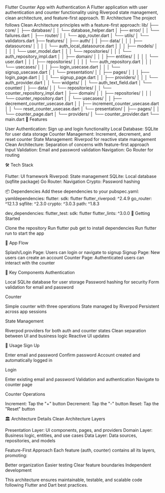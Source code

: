 Flutter Counter App with Authentication
A Flutter application with user authentication and counter functionality using Riverpod state management, clean architecture, and feature-first approach.
🏗️ Architecture
The project follows Clean Architecture principles with a feature-first approach:
lib/
├── core/
│   ├── database/
│   │   └── database_helper.dart
│   ├── error/
│   │   └── failures.dart
│   ├── router/
│   │   └── app_router.dart
│   └── utils/
│       └── validators.dart
├── features/
│   ├── auth/
│   │   ├── data/
│   │   │   ├── datasources/
│   │   │   │   └── auth_local_datasource.dart
│   │   │   ├── models/
│   │   │   │   └── user_model.dart
│   │   │   └── repositories/
│   │   │       └── auth_repository_impl.dart
│   │   ├── domain/
│   │   │   ├── entities/
│   │   │   │   └── user.dart
│   │   │   ├── repositories/
│   │   │   │   └── auth_repository.dart
│   │   │   └── usecases/
│   │   │       ├── login_usecase.dart
│   │   │       └── signup_usecase.dart
│   │   └── presentation/
│   │       ├── pages/
│   │       │   ├── login_page.dart
│   │       │   └── signup_page.dart
│   │       ├── providers/
│   │       │   └── auth_provider.dart
│   │       └── widgets/
│   │           └── auth_text_field.dart
│   └── counter/
│       ├── data/
│       │   └── repositories/
│       │       └── counter_repository_impl.dart
│       ├── domain/
│       │   ├── repositories/
│       │   │   └── counter_repository.dart
│       │   └── usecases/
│       │       ├── decrement_counter_usecase.dart
│       │       ├── increment_counter_usecase.dart
│       │       └── reset_counter_usecase.dart
│       └── presentation/
│           ├── pages/
│           │   └── counter_page.dart
│           └── providers/
│               └── counter_provider.dart
└── main.dart
📱 Features

User Authentication: Sign up and login functionality
Local Database: SQLite for user data storage
Counter Management: Increment, decrement, and reset counter
State Management: Riverpod for reactive state management
Clean Architecture: Separation of concerns with feature-first approach
Input Validation: Email and password validation
Navigation: Go Router for routing

🛠️ Tech Stack

Flutter: UI framework
Riverpod: State management
SQLite: Local database (sqflite package)
Go Router: Navigation
Crypto: Password hashing

📦 Dependencies
Add these dependencies to your pubspec.yaml:
yamldependencies:
  flutter:
    sdk: flutter
  flutter_riverpod: ^2.4.9
  go_router: ^12.1.3
  sqflite: ^2.3.0
  crypto: ^3.0.3
  path: ^1.8.3

dev_dependencies:
  flutter_test:
    sdk: flutter
  flutter_lints: ^3.0.0
🚀 Getting Started

Clone the repository
Run flutter pub get to install dependencies
Run flutter run to start the app

📱 App Flow

Splash/Login Page: Users can login or navigate to signup
Signup Page: New users can create an account
Counter Page: Authenticated users can interact with the counter

🔧 Key Components
Authentication

Local SQLite database for user storage
Password hashing for security
Form validation for email and password

Counter

Simple counter with three operations
State managed by Riverpod
Persistent across app sessions

State Management

Riverpod providers for both auth and counter states
Clean separation between UI and business logic
Reactive UI updates

📝 Usage
Sign Up

Enter email and password
Confirm password
Account created and automatically logged in

Login

Enter existing email and password
Validation and authentication
Navigate to counter page

Counter Operations

Increment: Tap the "+" button
Decrement: Tap the "-" button
Reset: Tap the "Reset" button

🏛️ Architecture Details
Clean Architecture Layers

Presentation Layer: UI components, pages, and providers
Domain Layer: Business logic, entities, and use cases
Data Layer: Data sources, repositories, and models

Feature-First Approach
Each feature (auth, counter) contains all its layers, promoting:

Better organization
Easier testing
Clear feature boundaries
Independent development

This architecture ensures maintainable, testable, and scalable code following Flutter and Dart best practices.
